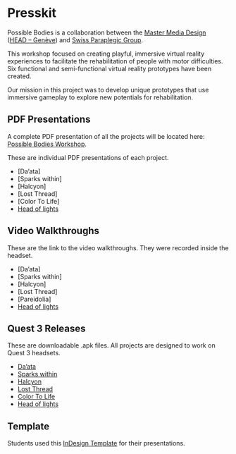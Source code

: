 # Presskit

Possible Bodies is a collaboration between the [Master Media Design](https://www.hesge.ch/head/en/programs-research/master-arts-media-design) ([HEAD – Genève](https://www.hesge.ch/head/en/)) and [Swiss Paraplegic Group](https://www.paraplegie.ch/en/).

This workshop focused on creating playful, immersive virtual reality experiences to facilitate the rehabilitation of people with motor difficulties. Six functional and semi-functional virtual reality prototypes have been created.

Our mission in this project was to develop unique prototypes that use immersive gameplay to explore new potentials for rehabilitation.

## PDF Presentations
A complete PDF presentation of all the projects will be located here: [Possible Bodies Workshop](https://github.com/tarahachler/possible-bodies/releases/latest).

These are individual PDF presentations of each project.

- [Da’ata]
- [Sparks within]
- [Halcyon]
- [Lost Thread]
- [Color To Life]
- [Head of lights](https://github.com/tarahachler/possible-bodies/blob/main/presskit/head-md1-possible-bodies-Head-of-lights.pdf)

## Video Walkthroughs
These are the link to the video walkthroughs. They were recorded inside the headset.

- [Da’ata]
- [Sparks within]
- [Halcyon]
- [Lost Thread]
- [Pareidolia]
- [Head of lights](https://youtu.be/_RxBggjmJms)

## Quest 3 Releases
These are downloadable .apk files. All projects are designed to work on Quest 3 headsets.

- [Da’ata](https://github.com/kLMWOLFF/Daata/releases/latest)
- [Sparks within](https://github.com/elisabernaard/Sparks-Within/releases/latest)
- [Halcyon](https://github.com/Psemata/halcyon/releases/latest)
- [Lost Thread](https://github.com/LiuliuLexie/LostThread/releases/latest)
- [Color To Life](https://github.com/AntoninRicou/VRProject_Colour/releases/latest)
- [Head of lights](https://github.com/tarahachler/possible-bodies/releases/latest)

## Template
Students used this [InDesign Template](https://github.com/abstractmachine/head-md-possible-bodies/blob/main/presskit/head-md-possible-bodies-template-2025-06-10-a.zip) for their presentations.